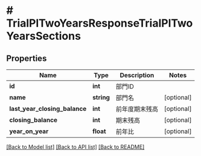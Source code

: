 # # TrialPlTwoYearsResponseTrialPlTwoYearsSections

## Properties

Name | Type | Description | Notes
------------ | ------------- | ------------- | -------------
**id** | **int** | 部門ID | 
**name** | **string** | 部門名 | [optional] 
**last_year_closing_balance** | **int** | 前年度期末残高 | [optional] 
**closing_balance** | **int** | 期末残高 | [optional] 
**year_on_year** | **float** | 前年比 | [optional] 

[[Back to Model list]](../../README.md#documentation-for-models) [[Back to API list]](../../README.md#documentation-for-api-endpoints) [[Back to README]](../../README.md)


